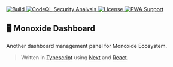 <a href="https://app.netlify.com/sites/monoxide-dashboard/deploys">
  <img src="https://api.netlify.com/api/v1/badges/f9c4501b-bee1-4515-a2e9-ae45b375ab4e/deploy-status" alt="Build"/>
</a>
<a href="https://github.com/BMO-technocorner/monoxide-dashboard/actions/workflows/codeql-analysis.yml">
  <img src="https://img.shields.io/github/workflow/status/BMO-technocorner/monoxide-dashboard/CodeQL?label=security" alt="CodeQL Security Analysis" target="_blank" rel="noopener noreferrer">
</a>
<a href="https://github.com/BMO-technocorner/monoxide-dashboard/blob/master/LICENSE">
  <img src="https://img.shields.io/github/license/BMO-technocorner/monoxide-dashboard" alt="License" target="_blank" rel="noopener noreferrer">
</a>
<a href="https://web.dev/progressive-web-apps">
    <img alt="PWA Support" src="https://img.shields.io/badge/%20pwa-enabled-blueviolet">
</a>

## :desktop_computer: Monoxide Dashboard

Another dashboard management panel for Monoxide Ecosystem.

> Written in [Typescript](https://www.typescriptlang.org) using [Next](https://nextjs.org) and [React](https://reactjs.org).
